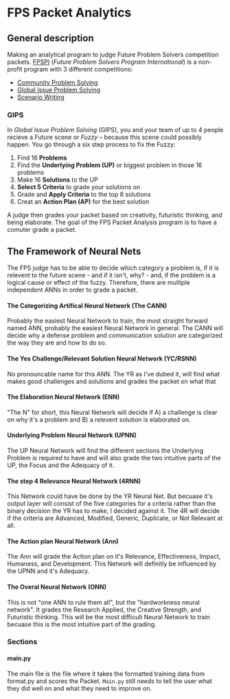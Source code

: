 # FPS Packet Analytics

## General description

Making an analytical program to judge Future Problem Solvers competition packets.
[FPSPI](https://www.fpspi.org) (*Future Problem Solvers Program International*) is a non-profit program with 3 different competitions:

* [Community Problem Solving](http://www.fpspi.org/cmps.html)
* [Global Issue Problem Solving](http://www.fpspi.org/gips.html)
* [Scenario Writing](http://www.fpspi.org/sw.html)

### GIPS
In *Global Issue Problem Solving* (GIPS), you and your team of up to 4 people recieve a Future scene or *Fuzzy* – because this scene could possibly happen. You go through a six step process to fix the Fuzzy:

1. Find 16 **Problems**
2. Find the **Underlying Problem (UP)** or biggest problem in those 16 problems
3. Make 16 **Solutions** to the UP
4. **Select 5 Criteria** to grade your solutions on
5. Grade and **Apply Criteria** to the top 8 solutions
6. Creat an **Action Plan (AP)** for the best solution

A judge then grades your packet based on creativity, futuristic thinking, and being elaborate. The goal of the FPS Packet Analysis program is to have a comuter grade a packet.


## The Framework of Neural Nets

The FPS judge has to be able to decide which category a problem is, if it is relevent to the future scene - and if it isn't, why? - and, if the problem is a logical cause or effect of the fuzzy.
Therefore, there are multiple independent ANNs in order to grade a packet.

#### The Categorizing Artifical Neural Network (The CANN)
Probably the easiest Neural Network to train, the most straight forward named ANN, probably the easiest Neural Network in general. The CANN will decide why a defense problem and communication solution are categorized the way they are and how to do so.

#### The Yes Challenge/Relevant Solution Neural Network (YC/RSNN)
No pronouncable name for this ANN. The YR as I've dubed it, will find what makes good challenges and solutions and grades the packet on what that

#### The Elaboration Neural Network (ENN)
"The N" for short, this Neural Network will decide if A) a challenge is clear on why it's a problem and B) a relevent solution is elaborated on.

#### Underlying Problem Neural Network (UPNN)
The UP Neural Network will find the different sections the Underlying Problem is required to have and will also grade the two intuitive parts of the UP, the Focus and the Adequacy of it.

#### The step 4 Relevance Neural Network (4RNN)
This Network could have be done by the YR Neural Net. But becuase it's output layer will consist of the five categories for a criteria rather than the binary decision the YR has to make, I decided against it. The 4R will decide if the criteria are Advanced, Modified, Generic, Duplicate, or Not Relevant at all.

#### The Action plan Neural Network (Ann)
The Ann will grade the Action plan on it's Relevance, Effectiveness, Impact, Humaness, and Development. This Network will definitly be influenced by the UPNN
and it's Adequacy.

#### The Overal Neural Network (ONN)
This is not "one ANN to rule them all", but the "hardworkness neural network". It grades the Research Applied, the Creative Strength, and Futuristic thinking. This will be the most difficult Neural Network to train becuase this is the most intuitive part of the grading.

### Sections

#### main.py
The main file is the file where it takes the formatted training data from format.py and scores the Packet. `Main.py` still needs to tell the user what they did well on and what they need to improve on.
